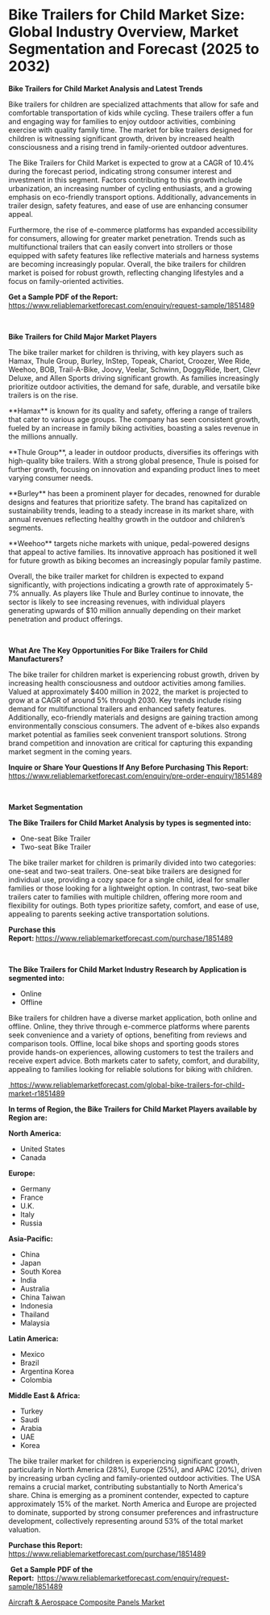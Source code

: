 <p><h1>Bike Trailers for Child Market Size: Global Industry Overview, Market Segmentation and Forecast (2025 to 2032)</h1></p><p><strong>Bike Trailers for Child Market Analysis and Latest Trends</strong></p>
<p><p>Bike trailers for children are specialized attachments that allow for safe and comfortable transportation of kids while cycling. These trailers offer a fun and engaging way for families to enjoy outdoor activities, combining exercise with quality family time. The market for bike trailers designed for children is witnessing significant growth, driven by increased health consciousness and a rising trend in family-oriented outdoor adventures.</p><p>The Bike Trailers for Child Market is expected to grow at a CAGR of 10.4% during the forecast period, indicating strong consumer interest and investment in this segment. Factors contributing to this growth include urbanization, an increasing number of cycling enthusiasts, and a growing emphasis on eco-friendly transport options. Additionally, advancements in trailer design, safety features, and ease of use are enhancing consumer appeal.</p><p>Furthermore, the rise of e-commerce platforms has expanded accessibility for consumers, allowing for greater market penetration. Trends such as multifunctional trailers that can easily convert into strollers or those equipped with safety features like reflective materials and harness systems are becoming increasingly popular. Overall, the bike trailers for children market is poised for robust growth, reflecting changing lifestyles and a focus on family-oriented activities.</p></p>
<p><strong>Get a Sample PDF of the Report:&nbsp;</strong> <a href="https://www.reliablemarketforecast.com/enquiry/request-sample/1851489?utm_campaign=2481&utm_medium=2&utm_source=Github&utm_content=ia&utm_term=26032025&utm_id=bike-trailers-for-child">https://www.reliablemarketforecast.com/enquiry/request-sample/1851489</a></p>
<p>&nbsp;</p>
<p><strong>Bike Trailers for Child Major Market Players</strong></p>
<p><p>The bike trailer market for children is thriving, with key players such as Hamax, Thule Group, Burley, InStep, Topeak, Chariot, Croozer, Wee Ride, Weehoo, BOB, Trail-A-Bike, Joovy, Veelar, Schwinn, DoggyRide, Ibert, Clevr Deluxe, and Allen Sports driving significant growth. As families increasingly prioritize outdoor activities, the demand for safe, durable, and versatile bike trailers is on the rise.</p><p>**Hamax** is known for its quality and safety, offering a range of trailers that cater to various age groups. The company has seen consistent growth, fueled by an increase in family biking activities, boasting a sales revenue in the millions annually.</p><p>**Thule Group**, a leader in outdoor products, diversifies its offerings with high-quality bike trailers. With a strong global presence, Thule is poised for further growth, focusing on innovation and expanding product lines to meet varying consumer needs.</p><p>**Burley** has been a prominent player for decades, renowned for durable designs and features that prioritize safety. The brand has capitalized on sustainability trends, leading to a steady increase in its market share, with annual revenues reflecting healthy growth in the outdoor and children’s segments.</p><p>**Weehoo** targets niche markets with unique, pedal-powered designs that appeal to active families. Its innovative approach has positioned it well for future growth as biking becomes an increasingly popular family pastime.</p><p>Overall, the bike trailer market for children is expected to expand significantly, with projections indicating a growth rate of approximately 5-7% annually. As players like Thule and Burley continue to innovate, the sector is likely to see increasing revenues, with individual players generating upwards of $10 million annually depending on their market penetration and product offerings.</p></p>
<p>&nbsp;</p>
<p><strong>What Are The Key Opportunities For Bike Trailers for Child Manufacturers?</strong></p>
<p><p>The bike trailer for children market is experiencing robust growth, driven by increasing health consciousness and outdoor activities among families. Valued at approximately $400 million in 2022, the market is projected to grow at a CAGR of around 5% through 2030. Key trends include rising demand for multifunctional trailers and enhanced safety features. Additionally, eco-friendly materials and designs are gaining traction among environmentally conscious consumers. The advent of e-bikes also expands market potential as families seek convenient transport solutions. Strong brand competition and innovation are critical for capturing this expanding market segment in the coming years.</p></p>
<p><strong>Inquire or Share Your Questions If Any Before Purchasing This Report:</strong> <a href="https://www.reliablemarketforecast.com/enquiry/pre-order-enquiry/1851489?utm_campaign=2481&utm_medium=2&utm_source=Github&utm_content=ia&utm_term=26032025&utm_id=bike-trailers-for-child">https://www.reliablemarketforecast.com/enquiry/pre-order-enquiry/1851489</a></p>
<p>&nbsp;</p>
<p><strong>Market Segmentation</strong></p>
<p><strong>The Bike Trailers for Child Market Analysis by types is segmented into:</strong></p>
<p><ul><li>One-seat Bike Trailer</li><li>Two-seat Bike Trailer</li></ul></p>
<p><p>The bike trailer market for children is primarily divided into two categories: one-seat and two-seat trailers. One-seat bike trailers are designed for individual use, providing a cozy space for a single child, ideal for smaller families or those looking for a lightweight option. In contrast, two-seat bike trailers cater to families with multiple children, offering more room and flexibility for outings. Both types prioritize safety, comfort, and ease of use, appealing to parents seeking active transportation solutions.</p></p>
<p><strong>Purchase this Report:&nbsp;</strong><a href="https://www.reliablemarketforecast.com/purchase/1851489?utm_campaign=2481&utm_medium=2&utm_source=Github&utm_content=ia&utm_term=26032025&utm_id=bike-trailers-for-child">https://www.reliablemarketforecast.com/purchase/1851489</a></p>
<p>&nbsp;</p>
<p><strong>The Bike Trailers for Child Market Industry Research by Application is segmented into:</strong></p>
<p><ul><li>Online</li><li>Offline</li></ul></p>
<p><p>Bike trailers for children have a diverse market application, both online and offline. Online, they thrive through e-commerce platforms where parents seek convenience and a variety of options, benefiting from reviews and comparison tools. Offline, local bike shops and sporting goods stores provide hands-on experiences, allowing customers to test the trailers and receive expert advice. Both markets cater to safety, comfort, and durability, appealing to families looking for reliable solutions for biking with children.</p></p>
<p><a href="https://www.reliablemarketforecast.com/global-bike-trailers-for-child-market-r1851489?utm_campaign=2481&utm_medium=2&utm_source=Github&utm_content=ia&utm_term=26032025&utm_id=bike-trailers-for-child">&nbsp;https://www.reliablemarketforecast.com/global-bike-trailers-for-child-market-r1851489</a></p>
<p><strong>In terms of Region, the Bike Trailers for Child Market Players available by Region are:</strong></p>
<p>
    <p> <strong> North America: </strong>
        <ul>
            <li>United States</li>
            <li>Canada</li>
        </ul>
        </p> 
    <p> <strong> Europe: </strong>
        <ul>
            <li>Germany</li>
            <li>France</li>
            <li>U.K.</li>
            <li>Italy</li>
            <li>Russia</li>
        </ul>
        </p> 
    <p> <strong> Asia-Pacific: </strong>
        <ul>
            <li>China</li>
            <li>Japan</li>
            <li>South Korea</li>
            <li>India</li>
            <li>Australia</li>
            <li>China Taiwan</li>
            <li>Indonesia</li>
            <li>Thailand</li>
            <li>Malaysia</li>
        </ul>
        </p> 
    <p> <strong> Latin America: </strong>
        <ul>
            <li>Mexico</li>
            <li>Brazil</li>
            <li>Argentina Korea</li>
            <li>Colombia</li>
        </ul>
        </p> 
    <p> <strong> Middle East & Africa: </strong>
        <ul>
            <li>Turkey</li>
            <li>Saudi</li>
            <li>Arabia</li>
            <li>UAE</li>
            <li>Korea</li>
        </ul>
    </p>
    </p>
<p><p>The bike trailer market for children is experiencing significant growth, particularly in North America (28%), Europe (25%), and APAC (20%), driven by increasing urban cycling and family-oriented outdoor activities. The USA remains a crucial market, contributing substantially to North America's share. China is emerging as a prominent contender, expected to capture approximately 15% of the market. North America and Europe are projected to dominate, supported by strong consumer preferences and infrastructure development, collectively representing around 53% of the total market valuation.</p></p>
<p><strong>Purchase this Report: </strong><a href="https://www.reliablemarketforecast.com/purchase/1851489?utm_campaign=2481&utm_medium=2&utm_source=Github&utm_content=ia&utm_term=26032025&utm_id=bike-trailers-for-child">https://www.reliablemarketforecast.com/purchase/1851489</a></p>
<p>&nbsp;<strong>Get a Sample PDF of the Report:&nbsp;&nbsp;</strong><a href="https://www.reliablemarketforecast.com/enquiry/request-sample/1851489?utm_campaign=2481&utm_medium=2&utm_source=Github&utm_content=ia&utm_term=26032025&utm_id=bike-trailers-for-child">https://www.reliablemarketforecast.com/enquiry/request-sample/1851489</a></p>
<p><strong></strong></p>
<p><p><a href="https://github.com/ovtkosle/Market-Research-Report-List-1/blob/main/aircraft-aerospace-composite-panels-market.md?utm_campaign=2481&utm_medium=2&utm_source=Github&utm_content=ia&utm_term=26032025&utm_id=bike-trailers-for-child">Aircraft & Aerospace Composite Panels Market</a></p></p>
